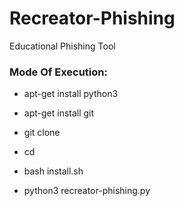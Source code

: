 # Recreator-Phishing

 Educational Phishing Tool
 
<h3> Mode Of Execution: </h3>

* apt-get install python3

* apt-get install git

* git clone 

* cd 

* bash install.sh

* python3 recreator-phishing.py

<img src="">
